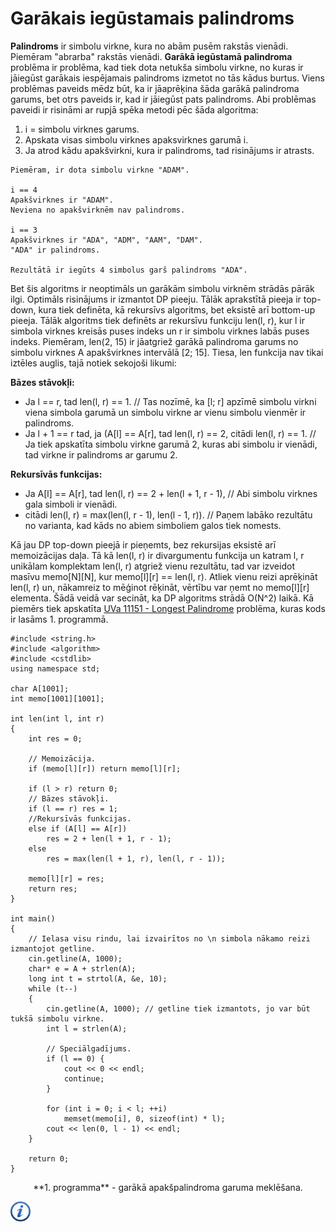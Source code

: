 # Garākais iegūstamais palindroms

**Palindroms** ir simbolu virkne, kura no abām pusēm rakstās vienādi. Piemēram "abrarba" rakstās vienādi. **Garākā iegūstamā palindroma** problēma ir problēma, kad tiek dota netukša simbolu virkne, no kuras ir jāiegūst garākais iespējamais palindroms izmetot no tās kādus burtus. Viens problēmas paveids mēdz būt, ka ir jāaprēķina šāda garākā palindroma garums, bet otrs paveids ir, kad ir jāiegūst pats palindroms. Abi problēmas paveidi ir risināmi ar rupjā spēka metodi pēc šāda algoritma:

1. i = simbolu virknes garums.
1. Apskata visas simbolu virknes apaksvirknes garumā i.
1. Ja atrod kādu apakšvirkni, kura ir palindroms, tad risinājums ir atrasts.

```
Piemēram, ir dota simbolu virkne "ADAM".

i == 4
Apakšvirknes ir "ADAM".
Neviena no apakšvirknēm nav palindroms.

i == 3
Apakšvirknes ir "ADA", "ADM", "AAM", "DAM".
"ADA" ir palindroms.

Rezultātā ir iegūts 4 simbolus garš palindroms "ADA".
```

Bet šis algoritms ir neoptimāls un garākām simbolu virknēm strādās pārāk ilgi. Optimāls risinājums ir izmantot DP pieeju. Tālāk aprakstītā pieeja ir top-down, kura tiek definēta, kā rekursīvs algoritms, bet eksistē arī bottom-up pieeja. Tālāk algoritms tiek definēts ar rekursīvu funkciju len(l, r), kur l ir simbola virknes kreisās puses indeks un r ir simbolu virknes labās puses indeks. Piemēram, len(2, 15) ir jāatgriež garākā palindroma garums no simbolu virknes A apakšvirknes intervālā [2; 15]. Tiesa, len funkcija nav tikai iztēles auglis, tajā notiek sekojoši likumi:

**Bāzes stāvokļi:**

- Ja l == r, tad len(l, r) == 1. // Tas nozīmē, ka [l; r] apzīmē simbolu virkni viena simbola garumā un simbolu virkne ar vienu simbolu vienmēr ir palindroms.
- Ja l + 1 == r tad, ja (A[l] == A[r], tad len(l, r) == 2, citādi len(l, r) == 1. // Ja tiek apskatīta simbolu virkne garumā 2, kuras abi simbolu ir vienādi, tad virkne ir palindroms ar garumu 2.

**Rekursīvās funkcijas:**

- Ja A[l] == A[r], tad len(l, r) == 2 + len(l + 1, r - 1), // Abi simbolu virknes gala simboli ir vienādi.
- citādi len(l, r) = max(len(l, r - 1), len(l - 1, r)). // Paņem labāko rezultātu no varianta, kad kāds no abiem simboliem galos tiek nomests.


Kā jau DP top-down pieejā ir pieņemts, bez rekursijas eksistē arī memoizācijas daļa. Tā kā len(l, r) ir divargumentu funkcija un katram l, r unikālam komplektam len(l, r) atgriež vienu rezultātu, tad var izveidot masīvu memo[N][N], kur memo[l][r] == len(l, r). Atliek vienu reizi aprēķināt len(l, r) un, nākamreiz to mēģinot rēķināt, vērtību var ņemt no memo[l][r] elementa. Šādā veidā var secināt, ka DP algoritms strādā O(N^2) laikā. Kā piemērs tiek apskatīta <a href="http://uva.onlinejudge.org/index.php?option=com_onlinejudge&Itemid=8&category=23&page=show_problem&problem=2092" target="_blank">UVa 11151 - Longest Palindrome</a> problēma, kuras kods ir lasāms 1. programmā.

```#include <iostream>
#include <string.h>
#include <algorithm>
#include <cstdlib>
using namespace std;

char A[1001];
int memo[1001][1001];

int len(int l, int r)
{
    int res = 0;

    // Memoizācija.
    if (memo[l][r]) return memo[l][r];

    if (l > r) return 0;
    // Bāzes stāvokļi.
    if (l == r) res = 1;
    //Rekursīvās funkcijas.
    else if (A[l] == A[r])
        res = 2 + len(l + 1, r - 1);
    else
        res = max(len(l + 1, r), len(l, r - 1));

    memo[l][r] = res;
    return res;
}

int main()
{
    // Ielasa visu rindu, lai izvairītos no \n simbola nākamo reizi izmantojot getline.
    cin.getline(A, 1000);
    char* e = A + strlen(A);
    long int t = strtol(A, &e, 10);
    while (t--)
    {
        cin.getline(A, 1000); // getline tiek izmantots, jo var būt tukšā simbolu virkne.
        int l = strlen(A);

        // Speciālgadījums.
        if (l == 0) {
            cout << 0 << endl;
            continue;
        }

        for (int i = 0; i < l; ++i)
            memset(memo[i], 0, sizeof(int) * l);
        cout << len(0, l - 1) << endl;
    }

    return 0;
}
```

<center>**1. programma** - garākā apakšpalindroma garuma meklēšana.</center>

<a href="http://en.wikipedia.org/wiki/Quicksort" target="_blank">![Vairāk informācija](/media/theory/information.png)</a>